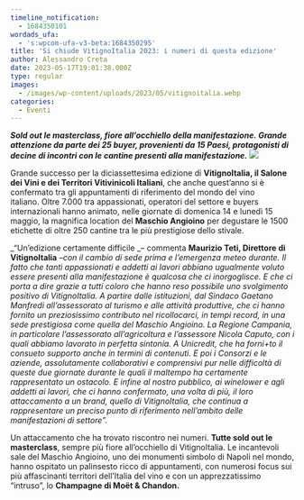 ```yaml
---
timeline_notification:
  - 1684350101
wordads_ufa:
  - 's:wpcom-ufa-v3-beta:1684350295'
title: 'Si chiude VitignoItalia 2023: i numeri di questa edizione'
author: Alessandro Creta
date: 2023-05-17T19:01:38.000Z
type: regular
images:
  - /images/wp-content/uploads/2023/05/vitignoitalia.webp
categories:
  - Eventi
---
```


***Sold out le masterclass, fiore all’occhiello della manifestazione. Grande attenzione da parte dei 25 buyer, provenienti da 15 Paesi, protagonisti di decine di incontri con le cantine presenti alla manifestazione.***
![](/images/wp-content/uploads/2023/05/vitigno-italia166.webp)

Grande successo per la diciassettesima edizione di **VitignoItalia, il Salone dei Vini e dei Territori Vitivinicoli Italiani**, che anche quest’anno si è confermato tra gli appuntamenti di riferimento del mondo del vino italiano. Oltre 7.000 tra appassionati, operatori del settore e buyers internazionali hanno animato, nelle giornate di domenica 14 e lunedì 15 maggio, la magnifica location del **Maschio Angioino** per degustare le 1500 etichette di oltre 250 cantine tra le più prestigiose dello stivale.

\_“Un’edizione certamente difficile \_– commenta **Maurizio Teti, Direttore di VitignoItalia** –*con il cambio di sede prima e l’emergenza meteo durante. Il fatto che tanti appassionati e addetti ai lavori abbiano ugualmente voluto essere presenti alla manifestazione è qualcosa che ci inorgoglisce. E che ci porta a dire grazie a tutti coloro che hanno reso possibile uno svolgimento positivo di VitignoItalia. A partire dalle istituzioni, dal Sindaco Gaetano Manfredi all’assessorato al turismo e alle attività produttive, che ci hanno fornito un preziosissimo contributo nel ricollocarci, in tempi record, in una sede prestigiosa come quella del Maschio Angioino. La Regione Campania, in particolare l’assessorato all’agricoltura e l’assessore Nicola Caputo, con i quali abbiamo lavorato in perfetta sintonia. A Unicredit, che ha forni+to il consueto supporto anche in termini di contenuti. E poi i Consorzi e le aziende, assolutamente collaborativi e comprensivi pur nelle difficoltà di queste due giornate durante le quali il maltempo ha certamente rappresentato un ostacolo. E infine al nostro pubblico, ai winelower e agli addetti ai lavori, che ci hanno confermato, una volta di più, il loro attaccamento a un brand, quello di VitignoItalia, che continua a rappresentare un preciso punto di riferimento nell’ambito delle manifestazioni di settore”.*

Un attaccamento che ha trovato riscontro nei numeri. **Tutte sold out le masterclass**, sempre più fiore all’occhiello di VitignoItalia. Le incantevoli sale del Maschio Angioino, uno dei monumenti simbolo di Napoli nel mondo, hanno ospitato un palinsesto ricco di appuntamenti, con numerosi focus sui più affascinanti territori dell’Italia del vino e con un apprezzatissimo “intruso”, lo **Champagne di Moët & Chandon.**
